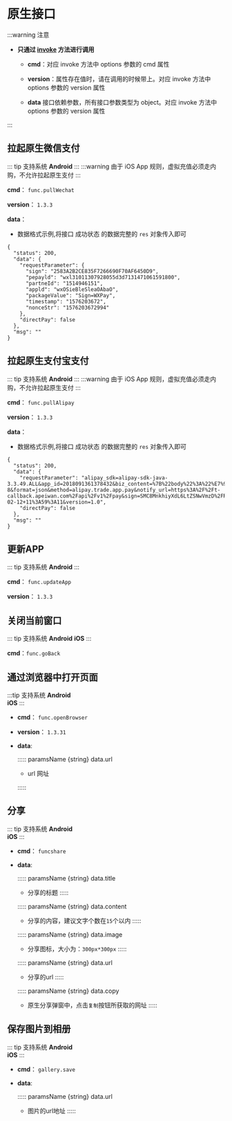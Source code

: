 # 原生接口

:::warning 注意

- **只通过 [invoke](/guide/api.html#invoke) 方法进行调用**

    - **cmd**：对应 invoke 方法中 options 参数的 cmd 属性
    
    - **version**：属性存在值时，请在调用的时候带上。对应 invoke 方法中 options 参数的 version 属性
    
    - **data** 接口依赖参数，所有接口参数类型为 object。对应 invoke 方法中 options 参数的 version 属性

:::

## 拉起原生微信支付
::: tip 支持系统
**Android**
:::
:::warning
由于 iOS App 规则，虚拟充值必须走内购，不允许拉起原生支付
:::

**cmd**：
`func.pullWechat`

**version**：
`1.3.3`

**data**：
 - 数据格式示例,将接口 成功状态 的数据完整的 `res` 对象传入即可
```json5
{
  "status": 200,
  "data": {
    "requestParameter": {
      "sign": "2583A2B2CE835F7266690F70AF6450D9",
      "pepayld": "wxl31011307928055d3d7131471061591800",
      "partneId": "1514946151",
      "appld": "wxOSieBleSleaOAbaO",
      "packageValue": "Sign=WXPay",
      "timestamp": "1576203672",
      "nonceStr": "1576203672994"
    },
    "directPay": false
  },
  "msg": ""
}
```

## 拉起原生支付宝支付
::: tip 支持系统
**Android**
:::
:::warning
由于 iOS App 规则，虚拟充值必须走内购，不允许拉起原生支付
:::

**cmd**：
`func.pullAlipay`

**version**：
`1.3.3`

**data**：
 - 数据格式示例,将接口 成功状态 的数据完整的 `res` 对象传入即可

```json5
{
  "status": 200,
  "data": {
    "requestParameter": "alipay_sdk=alipay-sdk-java-3.3.49.ALL&app_id=2018091361378432&biz_content=%7B%22body%22%3A%22%E7%9A%AE%E7%9A%AE%E5%B8%81%E5%85%85%E5%80%BC%3A0.01%E5%B8%81%22%2C%22out_trade_no%22%3A%22C_TEST200212592880%22%2C%22product_code%22%3A%22QUICK_MSECURITY_PAY%22%2C%22subject%22%3A%22%E7%9A%AE%E7%9A%AE%E5%B8%81%E5%85%85%E5%80%BC%3A0.01%E5%B8%81%22%2C%22timeout_express%22%3A%2230m%22%2C%22total_amount%22%3A%220.01%22%7D&charset=utf-8&format=json&method=alipay.trade.app.pay&notify_url=https%3A%2F%2Ft-callback.apeiwan.com%2Fapi%2Fv1%2Fpay&sign=SMC8MnkhiyXdL6LtZSNwVmzD%2FRLrgQXv3gJDdTiiEaXM0UyFiwsyfdZem1nYA2qSn8OMTSBP%2FCuKMvxABAoL5JewhXkE%2FmsaTQ23HfFiI105Oc%2BZavktJMaKq3POD%2Fp12ALEkO2ZR6VP2BXsww4%2Fg%2F19SmSYKAsJpzHDB9pqD7XBKhSX3B8HZ9e8zIONYrDu7bTJTUOWbQ3Pc27VXwG83vYdjdBCSz162BfLYeeBj0iHABaAeYiQAHgBJbOXvqvsoBZa7bjSXn0TJG%2FStlqcqv1OCGXiok6UI6xNc3ju8sU8DheIYR5oIXDiT%2Bm%2B6GrtpaRDBFfoaF9Y9WaDItuNpQ%3D%3D&sign_type=RSA2&timestamp=2020-02-12+11%3A59%3A11&version=1.0",
    "directPay": false
  },
  "msg": ""
}
```

## 更新APP
::: tip 支持系统
**Android**
:::

**cmd**：
`func.updateApp`

**version**：
`1.3.3`

## 关闭当前窗口

::: tip 支持系统
**Android**
**iOS**
:::

**cmd**：`func.goBack`

## 通过浏览器中打开页面

:::tip 支持系统
**Android**     
**iOS**
:::

- **cmd**：
`func.openBrowser`

- **version**：
`1.3.31`

- **data**:

    ::::: paramsName {string} data.url
    
     - url 网址
    
    :::::
    
## 分享

::: tip 支持系统
**Android**     
**iOS**
:::

- **cmd**：
`funcshare`

- **data**:

    ::::: paramsName {string} data.title
    - 分享的标题
    :::::
    
    ::::: paramsName {string} data.content
    - 分享的内容，建议文字个数在`15`个以内
    :::::
    
    ::::: paramsName {string} data.image
    - 分享图标，大小为：`300px*300px`
    :::::
    
    ::::: paramsName {string} data.url
    - 分享的url
    :::::

    ::::: paramsName {string} data.copy
    - 原生分享弹窗中，点击`复制`按钮所获取的网址
    :::::
    
## 保存图片到相册

::: tip 支持系统
**Android**     
**iOS**
:::

- **cmd**：
`gallery.save`

- **data**:

    ::::: paramsName {string} data.url
    - 图片的url地址
    :::::
